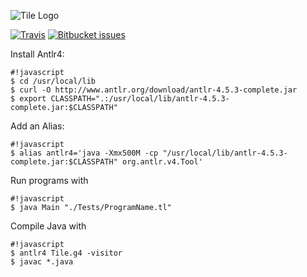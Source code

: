 ![Tile Logo](http://www.nickguys.com/lang/Tile-Small-Logo.png)

[![Travis](https://img.shields.io/travis/rust-lang/rust.svg)]() [![Bitbucket issues](https://img.shields.io/bitbucket/issues/atlassian/python-bitbucket.svg)]()

Install Antlr4:
```
#!javascript
$ cd /usr/local/lib
$ curl -O http://www.antlr.org/download/antlr-4.5.3-complete.jar
$ export CLASSPATH=".:/usr/local/lib/antlr-4.5.3-complete.jar:$CLASSPATH"
```
Add an Alias:
```
#!javascript
$ alias antlr4='java -Xmx500M -cp "/usr/local/lib/antlr-4.5.3-complete.jar:$CLASSPATH" org.antlr.v4.Tool'
```

Run programs with
```
#!javascript
$ java Main "./Tests/ProgramName.tl"
```
Compile Java with
```
#!javascript
$ antlr4 Tile.g4 -visitor
$ javac *.java
```
